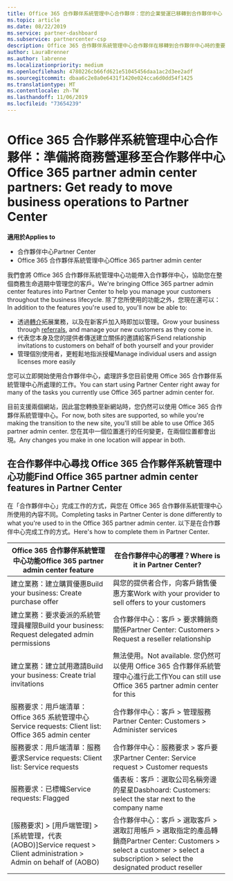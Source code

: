 ```yaml
---
title: Office 365 合作夥伴系統管理中心合作夥伴：您的企業營運已移轉到合作夥伴中心 | 合作夥伴中心
ms.topic: article
ms.date: 08/22/2019
ms.service: partner-dashboard
ms.subservice: partnercenter-csp
description: Office 365 合作夥伴系統管理中心合作夥伴在移轉到合作夥伴中心時的重要考量
author: LauraBrenner
ms.author: labrenne
ms.localizationpriority: medium
ms.openlocfilehash: 4780226cb66fd621e51045456daa1ac2d3ee2adf
ms.sourcegitcommit: dbaa6c2e8a0e6431f1420e024cca6d0dd54f1425
ms.translationtype: MT
ms.contentlocale: zh-TW
ms.lasthandoff: 11/06/2019
ms.locfileid: "73654239"
---
```

# <a name="office-365-partner-admin-center-partners-get-ready-to-move-business-operations-to-partner-center"></a><span data-ttu-id="25ef3-103">Office 365 合作夥伴系統管理中心合作夥伴：準備將商務營運移至合作夥伴中心</span><span class="sxs-lookup"><span data-stu-id="25ef3-103">Office 365 partner admin center partners: Get ready to move business operations to Partner Center</span></span>

<span data-ttu-id="25ef3-104">**適用於**</span><span class="sxs-lookup"><span data-stu-id="25ef3-104">**Applies to**</span></span> 

- <span data-ttu-id="25ef3-105">合作夥伴中心</span><span class="sxs-lookup"><span data-stu-id="25ef3-105">Partner Center</span></span>
- <span data-ttu-id="25ef3-106">Office 365 合作夥伴系統管理中心</span><span class="sxs-lookup"><span data-stu-id="25ef3-106">Office 365 partner admin center</span></span>

<span data-ttu-id="25ef3-107">我們會將 Office 365 合作夥伴系統管理中心功能帶入合作夥伴中心，協助您在整個商務生命週期中管理您的客戶。</span><span class="sxs-lookup"><span data-stu-id="25ef3-107">We're bringing Office 365 partner admin center features into Partner Center to help you manage your customers throughout the business lifecycle.</span></span> <span data-ttu-id="25ef3-108">除了您所使用的功能之外，您現在還可以：</span><span class="sxs-lookup"><span data-stu-id="25ef3-108">In addition to the features you're used to, you'll now be able to:</span></span> 

*  <span data-ttu-id="25ef3-109">透過[轉介](referrals.md)拓展業務，以及在新客戶加入時即加以管理。</span><span class="sxs-lookup"><span data-stu-id="25ef3-109">Grow your business through [referrals](referrals.md), and manage your new customers as they come in.</span></span>
*  <span data-ttu-id="25ef3-110">代表您本身及您的提供者傳送建立關係的邀請給客戶</span><span class="sxs-lookup"><span data-stu-id="25ef3-110">Send relationship invitations to customers on behalf of both yourself and your provider</span></span>
*  <span data-ttu-id="25ef3-111">管理個別使用者，更輕鬆地指派授權</span><span class="sxs-lookup"><span data-stu-id="25ef3-111">Manage individual users and assign licenses more easily</span></span>

<span data-ttu-id="25ef3-112">您可以立即開始使用合作夥伴中心，處理許多您目前使用 Office 365 合作夥伴系統管理中心所處理的工作。</span><span class="sxs-lookup"><span data-stu-id="25ef3-112">You can start using Partner Center right away for many of the tasks you currently use Office 365 partner admin center for.</span></span> 

<span data-ttu-id="25ef3-113">目前支援兩個網站，因此當您轉換至新網站時，您仍然可以使用 Office 365 合作夥伴系統管理中心。</span><span class="sxs-lookup"><span data-stu-id="25ef3-113">For now, both sites are supported, so while you're making the transition to the new site, you'll still be able to use Office 365 partner admin center.</span></span> <span data-ttu-id="25ef3-114">您在其中一個位置進行的任何變更，在兩個位置都會出現。</span><span class="sxs-lookup"><span data-stu-id="25ef3-114">Any changes you make in one location will appear in both.</span></span>

## <a name="find-office-365-partner-admin-center-features-in-partner-center"></a><span data-ttu-id="25ef3-115">在合作夥伴中心尋找 Office 365 合作夥伴系統管理中心功能</span><span class="sxs-lookup"><span data-stu-id="25ef3-115">Find Office 365 partner admin center features in Partner Center</span></span>

<span data-ttu-id="25ef3-116">在「合作夥伴中心」完成工作的方式，與您在 Office 365 合作夥伴系統管理中心所使用的內容不同。</span><span class="sxs-lookup"><span data-stu-id="25ef3-116">Completing tasks in Partner Center is done differently to what you're used to in the Office 365 partner admin center.</span></span> <span data-ttu-id="25ef3-117">以下是在合作夥伴中心完成工作的方式。</span><span class="sxs-lookup"><span data-stu-id="25ef3-117">Here's how to complete them in Partner Center.</span></span>

| <span data-ttu-id="25ef3-118">Office 365 合作夥伴系統管理中心功能</span><span class="sxs-lookup"><span data-stu-id="25ef3-118">Office 365 partner admin center feature</span></span>                       | <span data-ttu-id="25ef3-119">在合作夥伴中心的哪裡？</span><span class="sxs-lookup"><span data-stu-id="25ef3-119">Where is it in Partner Center?</span></span> | 
|   -----------------------------------------------  | -------------- |
| <span data-ttu-id="25ef3-120">建立業務：建立購買優惠</span><span class="sxs-lookup"><span data-stu-id="25ef3-120">Build your business: Create purchase offer</span></span> | <span data-ttu-id="25ef3-121">與您的提供者合作，向客戶銷售優惠方案</span><span class="sxs-lookup"><span data-stu-id="25ef3-121">Work with your provider to sell offers to your customers</span></span> |
| <span data-ttu-id="25ef3-122">建立業務：要求委派的系統管理員權限</span><span class="sxs-lookup"><span data-stu-id="25ef3-122">Build your business: Request delegated admin permissions</span></span> | <span data-ttu-id="25ef3-123">合作夥伴中心：客戶 > 要求轉銷商關係</span><span class="sxs-lookup"><span data-stu-id="25ef3-123">Partner Center: Customers > Request a reseller relationship</span></span> |
| <span data-ttu-id="25ef3-124">建立業務：建立試用邀請</span><span class="sxs-lookup"><span data-stu-id="25ef3-124">Build your business: Create trial invitations</span></span> | <span data-ttu-id="25ef3-125">無法使用。</span><span class="sxs-lookup"><span data-stu-id="25ef3-125">Not available.</span></span> <span data-ttu-id="25ef3-126">您仍然可以使用 Office 365 合作夥伴系統管理中心進行此工作</span><span class="sxs-lookup"><span data-stu-id="25ef3-126">You can still use Office 365 partner admin center for this</span></span> |
| <span data-ttu-id="25ef3-127">服務要求：用戶端清單：Office 365 系統管理中心</span><span class="sxs-lookup"><span data-stu-id="25ef3-127">Service requests: Client list: Office 365 admin center</span></span> | <span data-ttu-id="25ef3-128">合作夥伴中心：客戶 > 管理服務</span><span class="sxs-lookup"><span data-stu-id="25ef3-128">Partner Center: Customers > Administer services</span></span> |
| <span data-ttu-id="25ef3-129">服務要求：用戶端清單：服務要求</span><span class="sxs-lookup"><span data-stu-id="25ef3-129">Service requests: Client list: Service requests</span></span> | <span data-ttu-id="25ef3-130">合作夥伴中心：服務要求 > 客戶要求</span><span class="sxs-lookup"><span data-stu-id="25ef3-130">Partner Center: Service request > Customer requests</span></span> |
| <span data-ttu-id="25ef3-131">服務要求：已標幟</span><span class="sxs-lookup"><span data-stu-id="25ef3-131">Service requests: Flagged</span></span> | <span data-ttu-id="25ef3-132">儀表板：客戶：選取公司名稱旁邊的星星</span><span class="sxs-lookup"><span data-stu-id="25ef3-132">Dasbhoard: Customers: select the star next to the company name</span></span> |
| <span data-ttu-id="25ef3-133">[服務要求] > [用戶端管理] > [系統管理，代表 (AOBO)]</span><span class="sxs-lookup"><span data-stu-id="25ef3-133">Service request > Client administration > Admin on behalf of (AOBO)</span></span> | <span data-ttu-id="25ef3-134">合作夥伴中心：客戶 > 選取客戶 > 選取訂用帳戶 > 選取指定的產品轉銷商</span><span class="sxs-lookup"><span data-stu-id="25ef3-134">Partner Center: Customers > select a customer > select a subscription > select the designated product reseller</span></span> |

